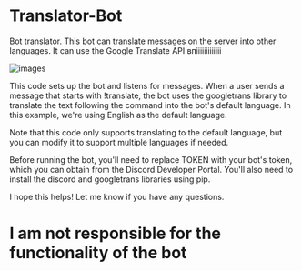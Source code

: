 # Translator-Bot
Bot translator. This bot can translate messages on the server into other languages. It can use the Google Translate API  впііііііііііііі

![images](https://user-images.githubusercontent.com/128980327/234071736-ee87ac44-ca85-4b33-9c05-492e02223af5.png)


This code sets up the bot and listens for messages. When a user sends a message that starts with !translate, the bot uses the googletrans library to translate the text following the command into the bot's default language. In this example, we're using English as the default language.

Note that this code only supports translating to the default language, but you can modify it to support multiple languages if needed.

Before running the bot, you'll need to replace TOKEN with your bot's token, which you can obtain from the Discord Developer Portal. You'll also need to install the discord and googletrans libraries using pip.

I hope this helps! Let me know if you have any questions.

# I am not responsible for the functionality of the bot


